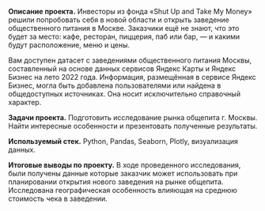 **Описание проекта.**
Инвесторы из фонда «Shut Up and Take My Money» решили попробовать себя в новой области и открыть заведение общественного питания в Москве.
Заказчики ещё не знают, что это будет за место: кафе, ресторан, пиццерия, паб или бар, — и какими будут расположение, меню и цены.

Вам доступен датасет с заведениями общественного питания Москвы, составленный на основе данных сервисов Яндекс Карты и Яндекс Бизнес на лето 2022 года.
Информация, размещённая в сервисе Яндекс Бизнес, могла быть добавлена пользователями или найдена в общедоступных источниках. Она носит исключительно справочный характер.


**Задачи проекта.**
Подготовить исследование рынка общепита г. Москвы. Найти интересные особенности и презентовать полученные результаты. 


**Используемый стек.**
Python, Pandas, Seaborn, Plotly, визуализация данных.

**Итоговые выводы по проекту.**
В ходе проведенного исследования, были получены данные которые заказчик может использовать при планировании открытия нового заведения на рынке общепита.
Исследована географическая особенность влияющая на среднюю стоимость чека в заведении. 
